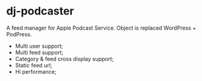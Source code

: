 dj-podcaster
============

A feed manager for Apple Podcast Service. Object is replaced WordPress + PodPress.


* Multi user support;
* Multi feed support;
* Category & feed cross display support;
* Static feed url;
* Hi performance;
